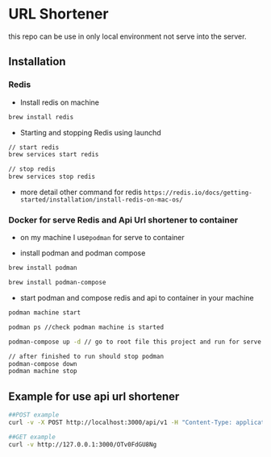 # URL Shortener

this repo can be use in only local environment not serve into the server.

## Installation

### Redis

- Install redis on machine

```sh
brew install redis
```

- Starting and stopping Redis using launchd

```sh
// start redis
brew services start redis

// stop redis
brew services stop redis
```

- more detail other command for redis `https://redis.io/docs/getting-started/installation/install-redis-on-mac-os/`

### Docker for serve Redis and Api Url shortener to container

- on my machine I use`podman` for serve to container

- install podman and podman compose

```sh
brew install podman

brew install podman-compose
```

- start podman and compose redis and api to container in your machine

```sh
podman machine start

podman ps //check podman machine is started

podman-compose up -d // go to root file this project and run for serve to container

// after finished to run should stop podman
podman-compose down
podman machine stop
```

## Example for use api url shortener

```sh
##POST example
curl -v -X POST http://localhost:3000/api/v1 -H "Content-Type: application/json" -d '{"url":"https://www.google.com","short":"","expiry":24}'

##GET example
curl -v http://127.0.0.1:3000/OTv0FdGU8Ng
```
